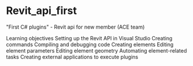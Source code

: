 # Revit_api_first
"First C# plugins" - Revit api for new member (ACE team)

Learning objectives
Setting up the Revit API in Visual Studio
Creating commands
Compiling and debugging code
Creating elements
Editing element parameters
Editing element geometry
Automating element-related tasks
Creating external applications to execute plugins
